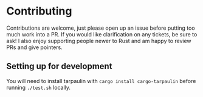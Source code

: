 # Contributing

Contributions are welcome, just please open up an issue before putting too much work into a PR. If you would like clarification on any tickets, be sure to ask! I also enjoy supporting people newer to Rust and am happy to review PRs and give pointers.

## Setting up for development

You will need to install tarpaulin with `cargo install cargo-tarpaulin` before running `./test.sh` locally.
